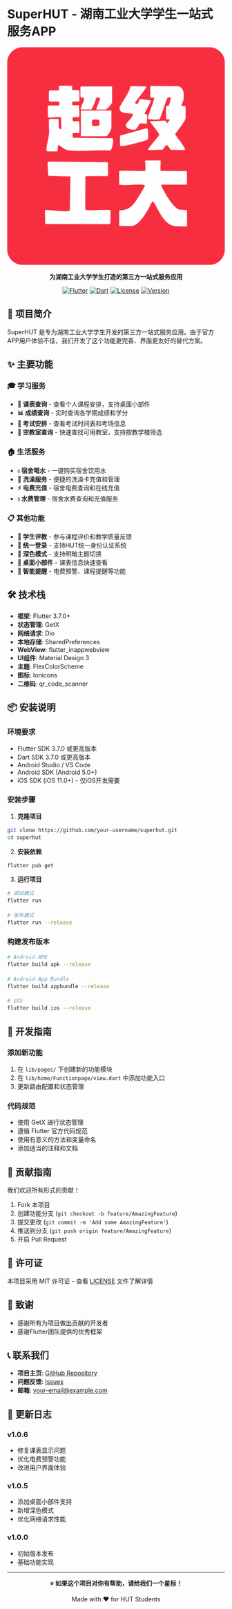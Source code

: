 # SuperHUT - 湖南工业大学学生一站式服务APP

<div align="center">

![SuperHUT Logo](assets/icon/logo.png)

**为湖南工业大学学生打造的第三方一站式服务应用**

[![Flutter](https://img.shields.io/badge/Flutter-3.7.0+-blue.svg)](https://flutter.dev/)
[![Dart](https://img.shields.io/badge/Dart-3.7.0+-blue.svg)](https://dart.dev/)
[![License](https://img.shields.io/badge/License-MIT-green.svg)](LICENSE)
[![Version](https://img.shields.io/badge/Version-1.0.6-brightgreen.svg)](pubspec.yaml)

</div>

## 📱 项目简介

SuperHUT 是专为湖南工业大学学生开发的第三方一站式服务应用。由于官方APP用户体验不佳，我们开发了这个功能更完善、界面更友好的替代方案。

## ✨ 主要功能

### 🎓 学习服务
- **📅 课表查询** - 查看个人课程安排，支持桌面小部件
- **📊 成绩查询** - 实时查询各学期成绩和学分
- **📝 考试安排** - 查看考试时间表和考场信息
- **🏫 空教室查询** - 快速查找可用教室，支持按教学楼筛选

### 🏠 生活服务
- **💧 宿舍喝水** - 一键购买宿舍饮用水
- **🚿 洗澡服务** - 便捷的洗澡卡充值和管理
- **⚡ 电费充值** - 宿舍电费查询和在线充值
- **💧 水费管理** - 宿舍水费查询和充值服务

### 📋 其他功能
- **📝 学生评教** - 参与课程评价和教学质量反馈
- **🔐 统一登录** - 支持HUT统一身份认证系统
- **🌙 深色模式** - 支持明暗主题切换
- **📱 桌面小部件** - 课表信息快速查看
- **🔔 智能提醒** - 电费预警、课程提醒等功能

## 🛠️ 技术栈

- **框架**: Flutter 3.7.0+
- **状态管理**: GetX
- **网络请求**: Dio
- **本地存储**: SharedPreferences
- **WebView**: flutter_inappwebview
- **UI组件**: Material Design 3
- **主题**: FlexColorScheme
- **图标**: Ionicons
- **二维码**: qr_code_scanner

## 📦 安装说明

### 环境要求
- Flutter SDK 3.7.0 或更高版本
- Dart SDK 3.7.0 或更高版本
- Android Studio / VS Code
- Android SDK (Android 5.0+)
- iOS SDK (iOS 11.0+) - 仅iOS开发需要

### 安装步骤

1. **克隆项目**
```bash
git clone https://github.com/your-username/superhut.git
cd superhut
```

2. **安装依赖**
```bash
flutter pub get
```

3. **运行项目**
```bash
# 调试模式
flutter run

# 发布模式
flutter run --release
```

### 构建发布版本

```bash
# Android APK
flutter build apk --release

# Android App Bundle
flutter build appbundle --release

# iOS
flutter build ios --release

```

## 🚀 开发指南

### 添加新功能
1. 在 `lib/pages/` 下创建新的功能模块
2. 在 `lib/home/Functionpage/view.dart` 中添加功能入口
3. 更新路由配置和状态管理

### 代码规范
- 使用 GetX 进行状态管理
- 遵循 Flutter 官方代码规范
- 使用有意义的方法和变量命名
- 添加适当的注释和文档

## 🤝 贡献指南

我们欢迎所有形式的贡献！

1. Fork 本项目
2. 创建功能分支 (`git checkout -b feature/AmazingFeature`)
3. 提交更改 (`git commit -m 'Add some AmazingFeature'`)
4. 推送到分支 (`git push origin feature/AmazingFeature`)
5. 开启 Pull Request

## 📄 许可证

本项目采用 MIT 许可证 - 查看 [LICENSE](LICENSE) 文件了解详情

## 🙏 致谢

- 感谢所有为项目做出贡献的开发者
- 感谢Flutter团队提供的优秀框架

## 📞 联系我们

- **项目主页**: [GitHub Repository](https://github.com/your-username/superhut)
- **问题反馈**: [Issues](https://github.com/your-username/superhut/issues)
- **邮箱**: your-email@example.com

## 🔄 更新日志

### v1.0.6
- 修复课表显示问题
- 优化电费预警功能
- 改进用户界面体验

### v1.0.5
- 添加桌面小部件支持
- 新增深色模式
- 优化网络请求性能

### v1.0.0
- 初始版本发布
- 基础功能实现

---

<div align="center">

**⭐ 如果这个项目对你有帮助，请给我们一个星标！**

Made with ❤️ for HUT Students
</div>
